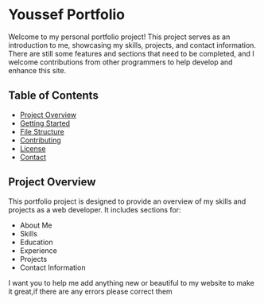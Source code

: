 # Youssef Portfolio
Welcome to my personal portfolio project! This project serves as an introduction to me, showcasing my skills, projects, and contact information. There are still some features and sections that need to be completed, and I welcome contributions from other programmers to help develop and enhance this site.

## Table of Contents
- [Project Overview](#project-overview)
- [Getting Started](#getting-started)
- [File Structure](#file-structure)
- [Contributing](#contributing)
- [License](#license)
- [Contact](#contact)

## Project Overview
This portfolio project is designed to provide an overview of my skills and projects as a web developer. It includes sections for:
- About Me
- Skills
- Education
- Experience
- Projects
- Contact Information



I want you to help me add anything new or beautiful to my website to make it great,if there are any errors please correct them 
